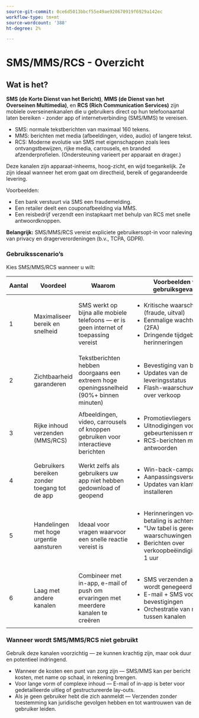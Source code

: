 ```yaml
---
source-git-commit: 0ce6d5013bbcf55e49ae920670919f6929a142ec
workflow-type: tm+mt
source-wordcount: '388'
ht-degree: 2%

---
```

# SMS/MMS/RCS - Overzicht

## Wat is het?

**SMS (de Korte Dienst van het Bericht)**, **MMS (de Dienst van het Overseinen Multimedia)**, en **RCS (Rich Communication Services)** zijn mobiele overseinenkanalen die u gebruikers direct op hun telefoonaantal laten bereiken - zonder app of internetverbinding (SMS/MMS) te vereisen.

* SMS: normale tekstberichten van maximaal 160 tekens.
* MMS: berichten met media (afbeeldingen, video, audio) of langere tekst.
* RCS: Moderne evolutie van SMS met eigenschappen zoals lees ontvangstbewijzen, rijke media, carrousels, en branded afzenderprofielen. (Ondersteuning varieert per apparaat en drager.)

Deze kanalen zijn apparaat-inheems, hoog-zicht, en wijd toegankelijk. Ze zijn ideaal wanneer het erom gaat om directheid, bereik of gegarandeerde levering.

Voorbeelden:

* Een bank verstuurt via SMS een fraudemelding.
* Een retailer deelt een couponafbeelding via MMS.
* Een reisbedrijf verzendt een instapkaart met behulp van RCS met snelle antwoordknoppen.

**Belangrijk:** SMS/MMS/RCS vereist expliciete gebruikersopt-in voor naleving van privacy en dragerverordeningen (b.v., TCPA, GDPR).

### Gebruiksscenario’s

Kies SMS/MMS/RCS wanneer u wilt:

| Aantal | Voordeel | Waarom | Voorbeelden van gebruiksgevallen |
|---|---------|-----|-------------------|
| 1 | Maximaliseer bereik en snelheid | SMS werkt op bijna alle mobiele telefoons — er is geen internet of toepassing vereist | <ul><li>Kritische waarschuwingen (fraude, uitval)</li><li>Eenmalige wachtwoorden (2FA)</li><li>Dringende tijdgebonden herinneringen</li></ul> |
| 2 | Zichtbaarheid garanderen | Tekstberichten hebben doorgaans een extreem hoge openingssnelheid (90%+ binnen minuten) | <ul><li>Bevestiging van benoeming</li><li>Updates van de leveringsstatus</li><li>Flash-waarschuwingen over verkoop</li></ul> |
| 3 | Rijke inhoud verzenden (MMS/RCS) | Afbeeldingen, video, carrousels of knoppen gebruiken voor interactieve berichten | <ul><li>Promotievliegers</li><li>Uitnodigingen voor gebeurtenissen met RSVP</li><li>RCS-berichten met snelle antwoorden</li></ul> |
| 4 | Gebruikers bereiken zonder toegang tot de app | Werkt zelfs als gebruikers uw app niet hebben gedownload of geopend | <ul><li>Win-back-campagnes</li><li>Aanpassingsverschuivingen</li><li>Updates van klanten vooraf installeren</li></ul> |
| 5 | Handelingen met hoge urgentie aansturen | Ideaal voor vragen waarvoor een snelle reactie vereist is | <ul><li>Herinneringen voor &quot;Je betaling is achterstallig&quot;</li><li>&quot;Uw tabel is gereed&quot;-waarschuwingen</li><li>Berichten over verkoopbeëindiging binnen 1 uur</li></ul> |
| 6 | Laag met andere kanalen | Combineer met in-app, e-mail of push om ervaringen met meerdere kanalen te creëren | <ul><li>SMS verzenden als push wordt genegeerd</li><li>E-mail + SMS voor bevestigingen</li><li>Orchestratie van reizen tussen kanalen</li></ul> |

### Wanneer wordt SMS/MMS/RCS niet gebruikt

Gebruik deze kanalen voorzichtig — ze kunnen krachtig zijn, maar ook duur en potentieel indringend.

* Wanneer de kosten een punt van zorg zijn — SMS/MMS kan per bericht kosten, met name op schaal, in rekening brengen.
* Voor lange vorm of complexe inhoud — E-mail of in-app is beter voor gedetailleerde uitleg of gestructureerde lay-outs.
* Als je geen gebruiker hebt die zich aanmeldt — Verzenden zonder toestemming kan juridische gevolgen hebben en tot wantrouwen van de gebruiker leiden.
